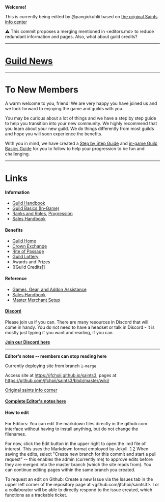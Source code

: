 **Welcome!**

This is currently being edited by @pangiokuhlii based on [the original Saints info center][keyinfo]

[keyinfo]: https://docs.google.com/document/d/11WGFPT37VFWoyjmTzDjWOHQcPMAsb82RIPQM3LJiZhQ/edit

:warning: This commit proposes a merging mentioned in <editors.md> to reduce redundant information and pages. Also, what about guild credits?

---

# [Guild News][keyguildnews]

[keyguildnews]: wiki/Guild-News.md

---

# To New Members

A warm welcome to you, friend! We are very happy you have joined us and we look forward to enjoying the game and guilds with you.

You may be curious about a lot of things and we have a step by step guide to help you transition into your new community. We highly recommend that you learn about your new guild. We do things differently from most guilds and hope you will soon experience the benefits.

With you in mind, we have created a [Step by Step Guide](/wiki/Step-by-Step-Guide.md) and [in-game Guild Basics Guide](/wiki/Guild-Basics.md) for you to follow to help your progression to be fun and challenging.

---

# Links

#### Information

- [Guild Handbook](/wiki/Guild-Handbook.md)
- [Guild Basics (In-Game)](/wiki/Guild-Basics.md)
- [Ranks and Roles](/wiki/Ranks-and-Roles.md), [Progression](/wiki/Step-by-Step-Guide.md)
- [Sales Handbook](/wiki/Sales-Handbook.md)

#### Benefits

- [Guild Home](/wiki/Guild-Home.md)
- [Crown Exchange](/wiki/Crown-Exchange.md)
- [Rite of Passage](/wiki/Rite-of-Passage.md)
- [Guild Lottery][keyguildnews]
- Awards and Prizes
- [[Guild Credits]]

#### Reference

- [Games, Gear, and Addon Assistance](/wiki/Game,-Gear,-and-Addon-Assistance.md)
- [Sales Handbook](/wiki/Sales-Handbook.md)
- [Master Merchant Setup](/wiki/Master-Merchant-Setup.md)

#### [Discord](https://discord.gg/8KybyjS)
Please join us if you can.  There are many resources in Discord that will come in handy. You do not need to have a headset or talk in Discord - it is mostly just typing if you want and reading, if you can.  

**[Join our Discord here](https://discord.gg/8KybyjS)**


---

**Editor's notes -- members can stop reading here**

Currently deploying site from branch `1-merge`

Access site at <https://jfchoii.github.io/saints3>, pages at <https://github.com/jfchoii/saints3/blob/master/wiki/>

[Original saints info corner][keyinfo] 

#### [Complete Editor's notes here](wiki/editors.md)

#### How to edit

For Editors: You can edit the markdown files directly in the github.com interface without having to install anything, but do not change the filenames. 

For now, click the Edit button in the upper right to open the .md file of interest. This uses the Markdown format employed by Jekyll. [1](https://www.markdownguide.org/tools/jekyll/) [2](https://www.markdownguide.org/cheat-sheet/) When saving the edits, select "Create new branch for this commit and start a pull request" -- this enables the admin (currently me) to approve edits before they are merged into the master branch (which the site reads from). You can continue editing pages within the same branch you created.

To request an edit on Github: Create a new Issue via the Issues tab in the upper left corner of the repository page at <github.com/jfchoii/saints3>. I or a collaborator will be able to directly respond to the issue created, which functions as a trackable ticket.



